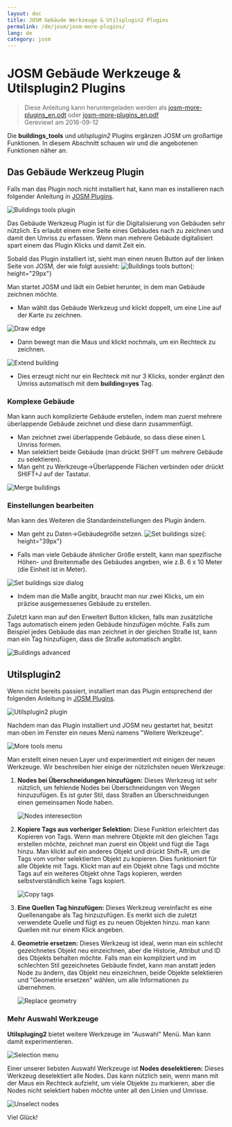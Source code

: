 ```yaml
---
layout: doc
title: JOSM Gebäude Werkzeuge & Utilsplugin2 Plugins
permalink: /de/josm/josm-more-plugins/
lang: de
category: josm
---
```


JOSM Gebäude Werkzeuge & Utilsplugin2 Plugins
============

> Diese Anleitung kann heruntergeladen werden als [josm-more-plugins_en.odt](/files/josm-more-plugins_en.odt) oder [josm-more-plugins_en.pdf](/files/josm-more-plugins_en.pdf)  
> Gereviewt am 2016-09-12  

Die **buildings_tools** und *utilsplugin2* Plugins ergänzen JOSM um großartige Funktionen. In diesem Abschnitt schauen wir und die angebotenen Funktionen näher an.  

Das Gebäude Werkzeug Plugin
--------------------------

Falls man das Plugin noch nicht installiert hat, kann man es installieren nach folgender Anleitung in  [JOSM Plugins](/en/josm/josm-plugins).  

![Buildings tools plugin][]

Das Gebäude Werkzeug Plugin ist für die Digitalisierung von Gebäuden sehr nützlich. Es erlaubt einem eine Seite eines Gebäudes nach zu zeichnen und damit den Umriss zu erfassen. Wenn man mehrere Gebäude digitalisiert spart einem das Plugin Klicks und damit Zeit ein.  

Sobald das Plugin installiert ist, sieht man einen neuen Button auf der linken Seite von JOSM, der wie folgt aussieht: ![Buildings tools button][]{: height="29px"}

Man startet JOSM und lädt ein Gebiet herunter, in dem man Gebäude zeichnen möchte.  

* Man wählt das Gebäude Werkzeug und klickt doppelt, um eine Line auf der Karte zu zeichnen.  

![Draw edge][]

* Dann bewegt man die Maus und klickt nochmals, um ein Rechteck zu zeichnen.  

![Extend building][]

* Dies erzeugt nicht nur ein Rechteck mit nur 3 Klicks, sonder ergänzt den Umriss automatisch mit dem **building=yes** Tag.  

### Komplexe Gebäude

Man kann auch komplizierte Gebäude erstellen, indem man zuerst mehrere überlappende Gebäude zeichnet und diese dann zusammenfügt.  

* Man zeichnet zwei überlappende Gebäude, so dass diese einen L Umriss formen.  
* Man selektiert beide Gebäude (man drückt SHIFT um mehrere Gebäude zu selektieren).  
* Man geht zu Werkzeuge->Überlappende Flächen verbinden oder drückt SHIFT+J auf der Tastatur.  

![Merge buildings][]

### Einstellungen bearbeiten

Man kann des Weiteren die Standardeinstellungen des Plugin ändern.  

* Man geht zu Daten->Gebäudegröße setzen. ![Set buildings size][]{: height="39px"}  

* Falls man viele Gebäude ähnlicher Größe erstellt, kann man spezifische Höhen- und Breitenmaße  des Gebäudes angeben, wie z.B. 6 x 10 Meter (die Einheit ist in Meter).  

![Set buildings size dialog][]

* Indem man die Maße angibt, braucht man nur zwei Klicks, um ein präzise ausgemessenes Gebäude zu erstellen.  

Zuletzt kann man auf den Erweitert Button klicken, falls man zusätzliche Tags automatisch einem jeden Gebäude hinzufügen möchte. Falls zum Beispiel jedes Gebäude das man zeichnet in der gleichen Straße ist, kann man ein Tag hinzufügen, dass die Straße automatisch angibt.  

![Buildings advanced][]


Utilsplugin2
-------------

Wenn nicht bereits passiert, installiert man das Plugin entsprechend der folgenden Anleitung in  [JOSM Plugins](/de/josm/josm-plugins).  

![Utilsplugin2 plugin][]

Nachdem man das Plugin installiert und JOSM neu gestartet hat, besitzt man oben im Fenster ein neues Menü  namens "Weitere Werkzeuge".  

![More tools menu][]

Man erstellt einen neuen Layer und experimentiert mit einigen der neuen Werkzeuge. Wir beschreiben hier einige der nützlichsten neuen Werkzeuge:  

1. **Nodes bei Überschneidungen hinzufügen:** Dieses Werkzeug ist sehr nützlich, um fehlende Nodes bei Überschneidungen von Wegen hinzuzufügen. Es ist guter Stil, dass Straßen an Überschneidungen einen gemeinsamen Node haben.  

    ![Nodes interesection][]

2. **Kopiere Tags aus vorheriger Selektion:** Diese Funktion erleichtert das Kopieren von Tags. Wenn man mehrere Objekte mit den gleichen Tags erstellen möchte, zeichnet man zuerst ein Objekt und fügt die Tags hinzu. Man klickt auf ein anderes Objekt und drückt Shift+R, um die Tags vom vorher selektierten Objekt zu kopieren. Dies funktioniert für alle Objekte mit Tags. Klickt man auf ein Objekt ohne Tags und möchte Tags auf ein weiteres Objekt ohne Tags kopieren, werden selbstverständlich keine Tags kopiert.  

    ![Copy tags][]

3. **Eine Quellen Tag hinzufügen:** Dieses Werkzeug vereinfacht es eine Quellenangabe als Tag hinzuzufügen. Es merkt sich die zuletzt verwendete Quelle und fügt es zu neuen Objekten hinzu. man kann Quellen mit nur einem Klick angeben.  

4. **Geometrie ersetzen:** Dieses Werkzeug ist ideal, wenn man ein schlecht gezeichnetes Objekt neu einzeichnen, aber die Historie, Attribut und ID des Objekts behalten möchte. Falls man ein kompliziert und im schlechten Stil gezeichnetes Gebäude findet, kann man anstatt jeden Node zu ändern, das Objekt neu einzeichnen, beide Objekte selektieren und "Geometrie ersetzen" wählen, um alle Informationen zu übernehmen.  

    ![Replace geometry][]


### Mehr Auswahl Werkzeuge

**Utilspluging2** bietet weitere Werkzeuge im "Auswahl" Menü. Man kann damit experimentieren.  

![Selection menu][]

Einer unserer liebsten Auswahl Werkzeuge ist **Nodes deselektieren:** Dieses Werkzeug deselektiert alle Nodes. Das kann nützlich sein, wenn mann mit der Maus ein Rechteck aufzieht, um viele Objekte zu markieren, aber die Nodes nicht selektiert haben möchte unter all den Linien und Umrisse.  

![Unselect nodes][]

Viel Glück!  


[Buildings tools plugin]: /images/josm/buildings_tools-plugin.png
[Buildings tools button]: /images/josm/buildings_tools-button.png
[Draw edge]: /images/josm/draw-edge.png
[Extend building]: /images/josm/extend-building.png
[Merge buildings]: /images/josm/merge-buildings.png
[Set buildings size]: /images/josm/set-buildings-size.png
[Set buildings size dialog]: /images/josm/set-buildings-size-dialog.png
[Buildings advanced]: /images/josm/buildings-advanced.png
[Utilsplugin2 plugin]: /images/josm/utilsplugin2-plugin.png
[More tools menu]: /images/josm/more-tools-menu.png
[Nodes interesection]: /images/josm/utilsplugin2-nodes-intersection.png
[Copy tags]: /images/josm/utilsplugin2-copy-tags.png
[Replace geometry]: /images/josm/utilsplugin2-replace-geometry.png
[Selection menu]: /images/josm/selection-menu.png
[Unselect nodes]: /images/josm/utilsplugin2-unselect-nodes.png

